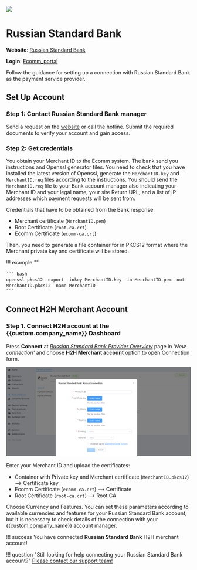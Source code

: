 <img src="https://static.openfintech.io/payment_providers/russianstandardbank/logo.svg?w=400" width="400px" >

# Russian Standard Bank

**Website**: [Russian Standard Bank](https://business.rsb.ru/)

**Login**: [Ecomm_portal](https://securepay.rsb.ru:8443/ecomm_portal/)

Follow the guidance for setting up a connection with Russian Standard Bank as the payment service provider.

## Set Up Account

### Step 1: Contact Russian Standard Bank manager

Send a request on the [website](https://business.rsb.ru/) or call the hotline. Submit the required documents to verify your account and gain access.

### Step 2: Get credentials

You obtain your Merchant ID to the Ecomm system. The bank send you instructions and Openssl generator files. You need to check that you have installed the latest version of Openssl, generate the `MerchantID.key` and `MerchantID.req` files according to the instructions. You should send the `MerchantID.req` file to your Bank account manager also indicating your Merchant ID and your legal name, your site Return URL, and a list of IP addresses which payment requests will be sent from.

Credentials that have to be obtained from the Bank response:

* Merchant certificate (`MerchantID.pem`)
* Root Certificate (`root-ca.crt`)
* Ecomm Certificate (`ecomm-ca.crt`)

Then, you need to generate a file container for in PKCS12 format where the Merchant private key and certificate will be stored.

!!! example ""

    ``` bash
    openssl pkcs12 -export -inkey MerchantID.key -in MerchantID.pem -out MerchantID.pkcs12 -name MerchantID
    ```

## Connect H2H Merchant Account

### Step 1. Connect H2H account at the {{custom.company_name}} Dashboard

Press **Connect** at [*Russian Standard Bank Provider Overview*]({{custom.dashboard_base_url}}connect-directory/payment-providers/russianstandardbank/general) page in *'New connection'* and choose **H2H Merchant account** option to open Connection form.

![Connect](images/h2h-merchant-account.png)

Enter your Merchant ID and upload the certificates:

* Container with Private key and Merchant certificate (`MerchantID.pkcs12`) --> Certificate key
* Ecomm Certificate (`ecomm-ca.crt`) --> Certificate
* Root Certificate (`root-ca.crt`) --> Root CA

Choose Currency and Features. You can set these parameters according to available currencies and features for your Russian Standard Bank account, but it is necessary to check details of the connection with your {{custom.company_name}} account manager.

!!! success
    You have connected **Russian Standard Bank** H2H merchant account!

!!! question "Still looking for help connecting your Russian Standard Bank account?"
    [Please contact our support team!](mailto:{{custom.support_email}})
